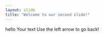 ```yaml
---
layout: slide
title: "Welcome to our second slide!"
---
```

hello
Your text
Use the left arrow to go back!
